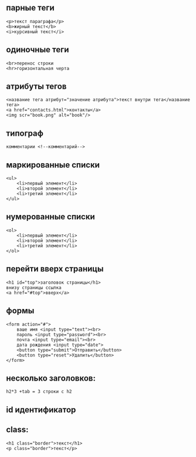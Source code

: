## парные теги
	<p>текст параграфа</p>
	<b>жирный текст</b>
	<i>курсивный текст</i>

## одиночные теги
	<br>перенос строки
	<hr>горизонтальная черта

## атрибуты тегов
	<название тега атрибут="значение атрибута">текст внутри тега</название тега>
	<a href="contacts.html">контакты</a>
	<img scr="book.png" alt="book"/>

## типограф

	комментарии <!--комментарий-->

## маркированные списки
	<ul>
		<li>первый элемент</li>
		<li>второй элемент</li>
		<li>третий элемент</li>
	</ul>
## нумерованные списки
	<ol>
		<li>первый элемент</li>
		<li>второй элемент</li>
		<li>третий элемент</li>
	</ol>

## перейти вверх страницы

	<h1 id="top">заголовок страницы</h1>
	внизу страницы ссылка
	<a href="#top">вверх</a>
## формы

	<form action="#">
		ваше имя <input type="text"><br>
		пароль <input type="password"><br>
		почта <input type="email"><br>
		дата рождения <input type="date">
		<button type="submit">Отправить</button>
		<button type="reset">Удалить</button>
	</form>
## несколько заголовков:

	h2*3 +tab = 3 строки с h2

## id идентификатор

## class:
	<h1 class="border">текст</h1>
	<p class="border">текст</p>